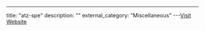 ---
title: "atz-spe"
description: ""
external_category: "Miscellaneous"
---[Visit Website](https://github.com/atz-spe)

